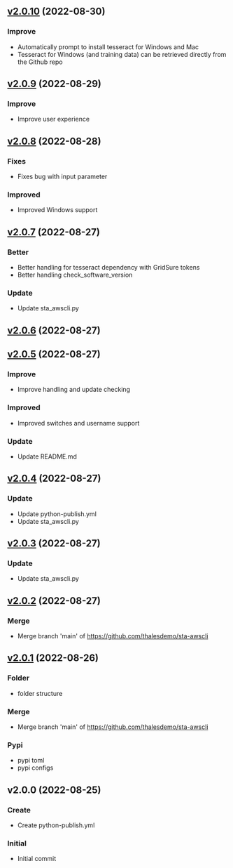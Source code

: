 
<a name="v2.0.10"></a>
## [v2.0.10](https://github.com/thalesdemo/sta-awscli/compare/v2.0.9...v2.0.10) (2022-08-30)

### Improve

* Automatically prompt to install tesseract for Windows and Mac
* Tesseract for Windows (and training data) can be retrieved directly from the Github repo

<a name="v2.0.9"></a>
## [v2.0.9](https://github.com/thalesdemo/sta-awscli/compare/v2.0.8...v2.0.9) (2022-08-29)

### Improve

* Improve user experience

<a name="v2.0.8"></a>
## [v2.0.8](https://github.com/thalesdemo/sta-awscli/compare/v2.0.7...v2.0.8) (2022-08-28)

### Fixes

* Fixes bug with input parameter

### Improved

* Improved Windows support


<a name="v2.0.7"></a>
## [v2.0.7](https://github.com/thalesdemo/sta-awscli/compare/v2.0.6...v2.0.7) (2022-08-27)

### Better

* Better handling for tesseract dependency with GridSure tokens
* Better handling check_software_version

### Update

* Update sta_awscli.py


<a name="v2.0.6"></a>
## [v2.0.6](https://github.com/thalesdemo/sta-awscli/compare/v2.0.5...v2.0.6) (2022-08-27)


<a name="v2.0.5"></a>
## [v2.0.5](https://github.com/thalesdemo/sta-awscli/compare/v2.0.4...v2.0.5) (2022-08-27)

### Improve

* Improve handling and update checking

### Improved

* Improved switches and username support

### Update

* Update README.md

<a name="v2.0.4"></a>
## [v2.0.4](https://github.com/thalesdemo/sta-awscli/compare/v2.0.3...v2.0.4) (2022-08-27)

### Update

* Update python-publish.yml
* Update sta_awscli.py

<a name="v2.0.3"></a>
## [v2.0.3](https://github.com/thalesdemo/sta-awscli/compare/v2.0.2...v2.0.3) (2022-08-27)

### Update

* Update sta_awscli.py


<a name="v2.0.2"></a>
## [v2.0.2](https://github.com/thalesdemo/sta-awscli/compare/v2.0.1...v2.0.2) (2022-08-27)

### Merge

* Merge branch 'main' of https://github.com/thalesdemo/sta-awscli

<a name="v2.0.1"></a>
## [v2.0.1](https://github.com/thalesdemo/sta-awscli/compare/v2.0.0...v2.0.1) (2022-08-26)

### Folder

* folder structure

### Merge

* Merge branch 'main' of https://github.com/thalesdemo/sta-awscli

### Pypi

* pypi toml
* pypi configs


<a name="v2.0.0"></a>
## v2.0.0 (2022-08-25)

### Create

* Create python-publish.yml

### Initial

* Initial commit


